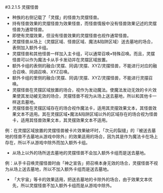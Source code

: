 #3.2.1.5        灵摆怪兽
* 种族的右侧记载了「灵摆」的怪兽为灵摆怪兽。
* 持有怪兽效果的灵摆怪兽为效果怪兽，而怪兽情报中没有怪兽效果记述的灵摆怪兽为通常怪兽。
* 即使有灵摆效果，但没有怪兽效果的灵摆怪兽也视作通常怪兽。
* 灵摆怪兽从场上（灵摆区域、怪兽区域、魔法&陷阱区域）送去墓地的场合，表侧加入额外卡组。
* 灵摆怪兽和其他怪兽一样加入主卡组，可以通常召唤•特殊召唤。而且，灵摆怪兽可以作为魔法卡从手卡发动并在灵摆区域放置。
* 额外卡组的表侧的融合/灵摆、同调/灵摆、XYZ/灵摆怪兽，不能进行对应的融合召唤、同调召唤、XYZ召唤。
* 额外卡组的里侧的融合/灵摆、同调/灵摆、XYZ/灵摆怪兽，不能进行灵摆召唤。
* 灵摆怪兽在灵摆区域放置的场合，视作为发动魔法。使魔法发动无效的卡片效果使其发动被无效的场合，灵摆怪兽不视为从场上送去墓地，所以和其他卡一样送去墓地。
* 灵摆怪兽在灵摆区域存在的场合视作魔法卡，适用其灵摆效果文本，其怪兽效果文本不适用。其在灵摆区域•魔法&陷阱区域以外的区域存在的场合视为怪兽卡，适用其怪兽效果文本，其灵摆效果文本不适用。

例：在灵摆区域放置的灵摆怪兽被卡片效果破坏时，「次元的裂缝」的『被送去墓地的怪兽不去墓地从游戏中除外』的效果适用的场合，因为其是作为魔法卡在场上存在，所以不从游戏中除外而加入额外卡组。
* 从场上以外的场所送去墓地的灵摆怪兽不会加入额外卡组而是送去墓地。

例：从手卡召唤灵摆怪兽时由「神之宣告」把召唤本身无效的场合，灵摆怪兽不视为从场上送去墓地，所以不加入额外卡组而是送去墓地。
* 「大宇宙」等卡的效果适用，把送去墓地的卡除外的场合，由于效果文本优先，所以灵摆怪兽不加入额外卡组而是从游戏中除外。
